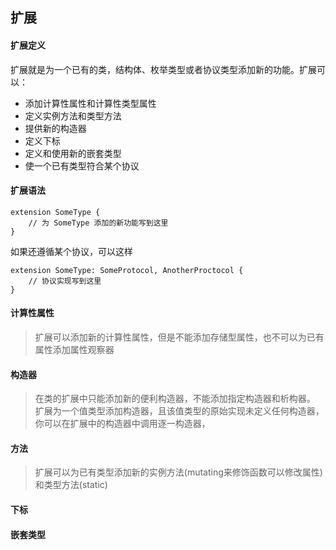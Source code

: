 ## 扩展

#### 扩展定义
扩展就是为一个已有的类，结构体、枚举类型或者协议类型添加新的功能。扩展可以：

* 添加计算性属性和计算性类型属性
* 定义实例方法和类型方法
* 提供新的构造器
* 定义下标
* 定义和使用新的嵌套类型
* 使一个已有类型符合某个协议

#### 扩展语法

```
extension SomeType {
    // 为 SomeType 添加的新功能写到这里
}
```

如果还遵循某个协议，可以这样

```
extension SomeType: SomeProtocol, AnotherProctocol {
    // 协议实现写到这里
}
```

#### 计算性属性

> 扩展可以添加新的计算性属性，但是不能添加存储型属性，也不可以为已有属性添加属性观察器

#### 构造器

> 在类的扩展中只能添加新的便利构造器，不能添加指定构造器和析构器。
> 扩展为一个值类型添加构造器，且该值类型的原始实现未定义任何构造器，你可以在扩展中的构造器中调用逐一构造器，

#### 方法

> 扩展可以为已有类型添加新的实例方法(mutating来修饰函数可以修改属性)和类型方法(static)

#### 下标

#### 嵌套类型
